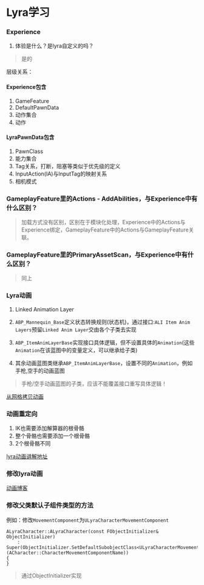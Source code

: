 # Lyra学习

### Experience

1. 体验是什么？是lyra自定义的吗？
> 是的

层级关系：

#### Experience包含
1. GameFeature
2. DefaultPawnData
3. 动作集合
4. 动作

#### LyraPawnData包含
1. PawnClass
2. 能力集合
3. Tag关系，打断，阻塞等类似于优先级的定义
4. InputAction(IA)与InputTag的映射关系
5. 相机模式

### GameplayFeature里的Actions - AddAbilities，与Experience中有什么区别？

> 加载方式没有区别，区别在于模块化处理，Experience中的Actions与Experience绑定，GameplayFeature中的Actions与GameplayFeature关联。

### GameplayFeature里的PrimaryAssetScan，与Experience中有什么区别？

> 同上

### Lyra动画

1. Linked Animation Layer

2. ``ABP_Mannequin_Base``定义状态转换规则(状态机)，通过接口:``ALI Item Anim Layers``预留``Linked Anim Layer``交由各个子类去实现
3. ``ABP_ItemAnimLayerBase``实现接口具体逻辑，但不设置具体的``Animation``(这些``Animation``在该蓝图中的变量定义，可以继承给子类)
4. 其余动画蓝图类继承``ABP_ItemAnimLayerBase``，设置不同的``Animation``，例如手枪,空手的动画蓝图

> 手枪/空手动画蓝图的子类，应该不能覆盖接口重写具体逻辑！

[从网格拷贝动画](https://dev.epicgames.com/documentation/zh-cn/unreal-engine/working-with-modular-characters-in-unreal-engine#%E4%BB%8E%E7%BD%91%E6%A0%BC%E4%BD%93%E5%A4%8D%E5%88%B6%E5%A7%BF%E5%8A%BF)

### 动画重定向

1. IK也需要添加解算器的根骨骼
2. 整个骨骼也需要添加一个根骨骼
3. 2个根骨骼不同

[lyra动画讲解地址](https://www.bilibili.com/video/BV1yG4y187y6/?spm_id_from=333.337.search-card.all.click&vd_source=222dac9e1f77e83867423a3b22e2f313)

### 修改lyra动画

[动画博客](https://www.unrealengine.com/zh-CN/tech-blog/adapting-lyra-animation-to-your-ue5-game)


### 修改父类默认子组件类型的方法

例如：修改``MovementComponent``为``ULyraCharacterMovementComponent``

```
ALyraCharacter::ALyraCharacter(const FObjectInitializer& ObjectInitializer)
	: Super(ObjectInitializer.SetDefaultSubobjectClass<ULyraCharacterMovementComponent>(ACharacter::CharacterMovementComponentName))
{
}
```

> 通过ObjectInitializer实现




